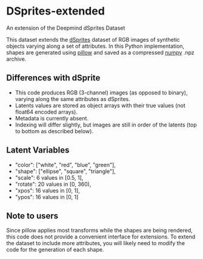 # DSprites-extended
An extension of the Deepmind dSprites Dataset

This dataset extends the [dSprites](https://github.com/deepmind/dsprites-dataset) dataset of RGB images of synthetic objects varying along a set of attributes. In this Python implementation, shapes are generated using [pillow](https://pillow.readthedocs.io/en/stable/index.html) and saved as a compressed [numpy](https://numpy.org/) .npz archive.

## Differences with dSprite

- This code produces RGB (3-channel) images (as opposed to binary), varying along the same attributes as dSprites. 
- Latents values are stored as object arrays with their true values (not float64 encoded arrays).
- Metadata is currently absent.
- Indexing will differ slightly, but images are still in order of the latents (top to bottom as described below).

## Latent Variables

- "color": \["white", "red", "blue", "green"],
- "shape": \["ellipse", "square", "triangle"],
- "scale": 6 values in \[0.5, 1],
- "rotate": 20 values in \[0, 360),
- "xpos": 16 values in \[0, 1],
- "ypos": 16 values in \[0, 1]

## Note to users

Since pillow applies most transforms while the shapes are being rendered, this code does not provide a convenient interface for extensions. To extend the dataset to include more attributes, you will likely need to modify the code for the generation of each shape.
